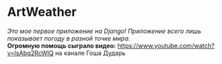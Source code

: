 # ArtWeather
_Это мое первое приложение на Django!_
_Приложение всего лишь показывает погоду в разной точке мира._  
__Огромную помощь сыграло видео:__ https://www.youtube.com/watch?v=lsAbq2RcWlQ на канале Гоша Дударь
